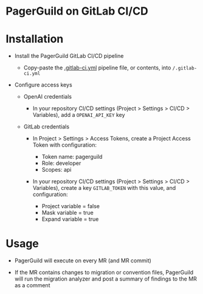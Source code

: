 # PagerGuild on GitLab CI/CD

# Installation

- Install the PagerGuild GitLab CI/CD pipeline

  - Copy-paste the [.gitlab-ci.yml](.gitlab-ci.yml) pipeline file, or contents, into `/.gitlab-ci.yml`

- Configure access keys

  - OpenAI credentials

    - In your repository CI/CD settings (Project > Settings > CI/CD > Variables), add a `OPENAI_API_KEY` key

  - GitLab credentials

    - In Project > Settings > Access Tokens, create a Project Access Token with configuration:

      - Token name: pagerguild
      - Role: developer
      - Scopes: api

    - In your repository CI/CD settings (Project > Settings > CI/CD > Variables), create a key `GITLAB_TOKEN` with this value, and configuration:

      - Project variable = false
      - Mask variable = true
      - Expand variable = true

# Usage

- PagerGuild will execute on every MR (and MR commit)

- If the MR contains changes to migration or convention files, PagerGuild will run the migration analyzer and post a summary of findings to the MR as a comment
